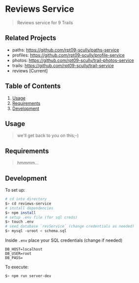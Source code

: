 # Reviews Service

> Reviews service for 9 Trails

## Related Projects

  - paths: https://github.com/rpt09-scully/paths-service
  - profiles: https://github.com/rpt09-scully/profile-service
  - photos:  https://github.com/rpt09-scully/trail-photos-service
  - trails: https://github.com/rpt09-scully/trail-service
  - reviews [Current]
## Table of Contents

1. [Usage](#Usage)
1. [Requirements](#requirements)
1. [Development](#development)

## Usage

> we'll get back to you on this;-)

## Requirements

> hmmmm...

## Development

To set up:

```sh
# cd into directory
$> cd reviews-service
# install dependencies
$> npm install
# setup .env file (for sql creds)
$> touch .env
# seed database `revService` (change credentials as needed)
$> mysql -uroot < schema.sql
```

Inside `.env` place your SQL credentials (change if needed)
```
DB_HOST=localhost
DB_USER=root
DB_PASS=
```

To execute:

```sh
$> npm run server-dev
```

